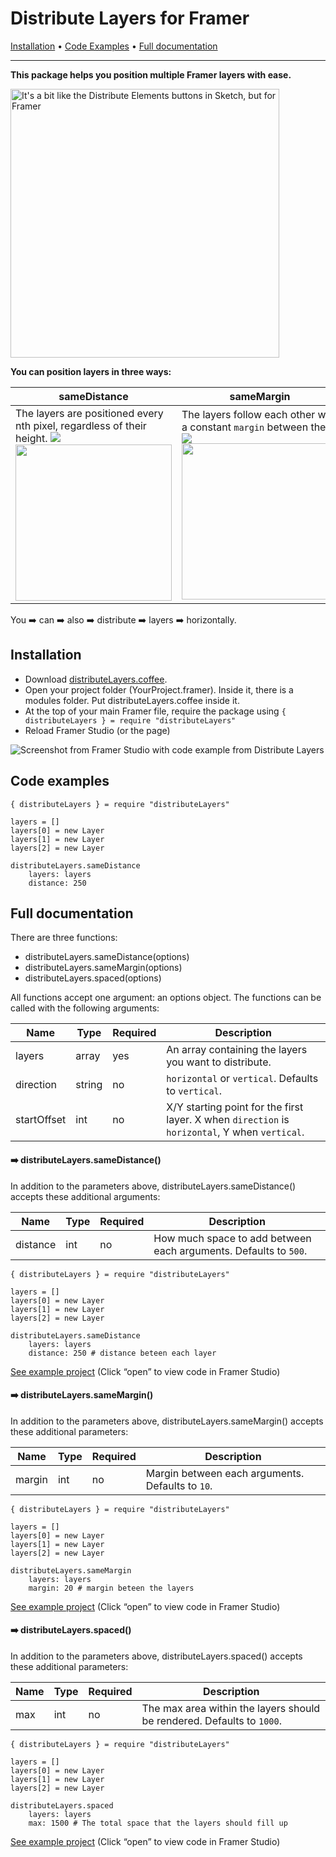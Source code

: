 # Distribute Layers for Framer
[Installation](#installation) &bullet; [Code Examples](#code-examples) &bullet; [Full documentation](#full-documentation)
*******

**This package helps you position multiple Framer layers with ease.**

<img alt="It's a bit like the Distribute Elements buttons in Sketch, but for Framer" src="https://cloud.githubusercontent.com/assets/875708/15664809/19baf084-2707-11e6-9e92-293fe47cdcd0.jpg" width="430">

**You can position layers in three ways:**

sameDistance | sameMargin | spaced
---|---|---
The layers are positioned every nth pixel, regardless of their height. <img src="http://placehold.it/250x10/ffffff/ffffff"><img src="https://cloud.githubusercontent.com/assets/875708/15650429/c6f44cda-2678-11e6-8da0-dca69880a7d4.gif" width="250">| The layers follow each other with a constant ```margin``` between them. <img src="http://placehold.it/250x10/ffffff/ffffff"><img src="https://cloud.githubusercontent.com/assets/875708/15650431/c71e34fa-2678-11e6-8a2a-52b03d965d82.gif" width="250"> | The layers fill upp the space. The spacing between them is equal. <img src="http://placehold.it/250x10/ffffff/ffffff"><img src="https://cloud.githubusercontent.com/assets/875708/15650430/c70e0b3e-2678-11e6-8a6e-5a7dd9f4a4fd.gif" width="250">

You ➡️ can ➡️ also ➡️ distribute ➡️ layers ➡️ horizontally.

## Installation
- Download [distributeLayers.coffee](https://raw.githubusercontent.com/martenbjork/distribute-layers/master/distributeLayers.coffee).
- Open your project folder (YourProject.framer). Inside it, there is a modules folder. Put distributeLayers.coffee inside it.
- At the top of your main Framer file, require the package using ```{ distributeLayers } = require "distributeLayers"```
- Reload Framer Studio (or the page)

![Screenshot from Framer Studio with code example from Distribute Layers](https://cloud.githubusercontent.com/assets/875708/15653125/46039b36-268b-11e6-98d4-18a71cf65246.jpg)

## Code examples

```
{ distributeLayers } = require "distributeLayers"

layers = []
layers[0] = new Layer
layers[1] = new Layer
layers[2] = new Layer

distributeLayers.sameDistance
	layers: layers
	distance: 250
```

## Full documentation
There are three functions:

- distributeLayers.sameDistance(options)
- distributeLayers.sameMargin(options)
- distributeLayers.spaced(options)

All functions accept one argument: an options object. The functions can be called with the following arguments:

Name | Type | Required | Description
---|---|---|---
layers | array | yes | An array containing the layers you want to distribute.
direction | string | no | ```horizontal``` or ```vertical```. Defaults to ```vertical```.
startOffset | int | no | X/Y starting point for the first layer. X when ```direction``` is ```horizontal```, Y when ```vertical```.

#### ➡️ distributeLayers.sameDistance()
In addition to the parameters above, distributeLayers.sameDistance() accepts these additional arguments:

Name | Type | Required | Description
---|---|---|---
distance | int | no | How much space to add between each arguments. Defaults to ```500```.

```
{ distributeLayers } = require "distributeLayers"

layers = []
layers[0] = new Layer
layers[1] = new Layer
layers[2] = new Layer

distributeLayers.sameDistance
	layers: layers
	distance: 250 # distance beteen each layer
```

[See example project](http://share.framerjs.com/vzfqvb042lya/) (Click “open” to view code in Framer Studio)

#### ➡️ distributeLayers.sameMargin()
In addition to the parameters above, distributeLayers.sameMargin() accepts these additional parameters:

Name | Type | Required | Description
---|---|---|---
margin | int | no | Margin between each arguments. Defaults to ```10```.

```
{ distributeLayers } = require "distributeLayers"

layers = []
layers[0] = new Layer
layers[1] = new Layer
layers[2] = new Layer

distributeLayers.sameMargin
	layers: layers
	margin: 20 # margin beteen the layers
```

[See example project](http://share.framerjs.com/widmwj40jovz/) (Click “open” to view code in Framer Studio)

#### ➡️ distributeLayers.spaced()
In addition to the parameters above, distributeLayers.spaced() accepts these additional parameters:

Name | Type | Required | Description
---|---|---|---
max | int | no | The max area within the layers should be rendered.  Defaults to ```1000```.


```
{ distributeLayers } = require "distributeLayers"

layers = []
layers[0] = new Layer
layers[1] = new Layer
layers[2] = new Layer

distributeLayers.spaced
	layers: layers
	max: 1500 # The total space that the layers should fill up
```
[See example project](http://share.framerjs.com/s8um1517do7j/) (Click “open” to view code in Framer Studio)
